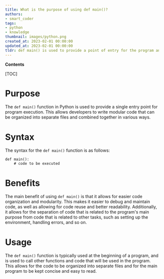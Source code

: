 ```yaml
---
title: What is the purpose of using def main()?
authors:
- smart_coder
tags:
- python
- knowledge
thumbnail: images/python.png
created_at: 2023-02-01 00:00:00
updated_at: 2023-02-01 00:00:00
tldr: def main() is used to provide a point of entry for the program and to wrap the code in functions that can be called from other parts of the program.
---
```


**Contents**

[TOC]

# Purpose
The `def main()` function in Python is used to provide a single entry point for program execution. This allows developers to write modular code that can be organized into separate files and combined together in various ways.

# Syntax
The syntax for the `def main()` function is as follows:

```
def main():
    # code to be executed
```

# Benefits
The main benefit of using `def main()` is that it allows for easier code organization and modularity. This makes it easier to debug and maintain code, as well as allowing for code reuse and better readability. Additionally, it allows for the separation of code that is related to the program's main purpose from code that is related to other tasks, such as setting up the environment, handling errors, and so on.

# Usage
The `def main()` function is typically used at the beginning of a program, and is used to call other functions and code that will be used in the program. This allows for the code to be organized into separate files and for the main program to be kept concise and easy to read.
